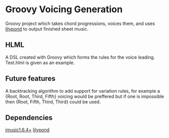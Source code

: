 # Groovy Voicing Generation
Groovy project which takes chord progressions, voices them, and uses [lilypond](http://lilypond.org/) to output finished sheet music. 

## HLML
A DSL created with Groovy which forms the rules for the voice leading. Test.hlml is given as an example.

## Future features
A backtracking algorithm to add support for variation rules, for example a {Root, Root, Third, Fifth} voicing would be preffered but if one is impossible then {Root, Fifth, Third, Third} could be used.

## Dependencies
[jmusic1.6.4+](https://sourceforge.net/projects/jmusic/)
[lilypond](http://lilypond.org/download.html)
